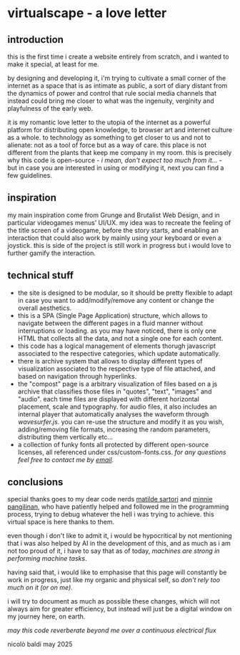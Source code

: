 # virtualscape - a love letter

## introduction
this is the first time i create a website entirely from scratch, and i wanted to make it special, at least for me. 

by designing and developing it, i'm trying to cultivate a small corner of the internet as a space that is as intimate as public, a sort of diary distant from the dynamics of power and control that rule social media channels that instead could bring me closer to what was the ingenuity, verginity and playfulness of the early web. 

it is my romantic love letter to the utopia of the internet as a powerful platform for distributing open knowledge, to browser art and internet culture as a whole. to technology as something to get closer to us and not to alienate: not as a tool of force but as a way of care. this place is not different from the plants that keep me company in my room.
this is precisely why this code is open-source - _i mean, don't expect too much from it..._ - but in case you are interested in using or modifying it, next you can find a few guidelines.

## inspiration 
my main inspiration come from Grunge and Brutalist Web Design, and in particular videogames menus’ UI/UX. my idea was to recreate the feeling of the title screen of a videogame, before the story starts, and enabling an interaction that could also work by mainly using your keyboard or even a joystick.
this is side of the project is still work in progress but i would love to further gamify the interaction.

## technical stuff 
- the site is designed to be modular, so it should be pretty flexible to adapt in case you want to add/modify/remove any content or change the overall aesthetics.
- this is a SPA (Single Page Application) structure, which allows to navigate between the different pages in a fluid manner without interruptions or loading. as you may have noticed, there is only one HTML that collects all the data, and not a single one for each content.
- this code has a logical management of elements thorugh javascript associated to the respective categories, which update automatically.
- there is archive system that allows to display different types of visualization associated to the respective type of file attached, and based on navigation through hyperlinks.
- the "compost" page is a arbitrary visualization of files based on a js archive that classifies those files in "quotes", "text", "images" and "audio". each time files are displayed with different horizontal placement, scale and typography. for audio files, it also includes an internal player that automatically analyses the waveform through _wavesurfer.js_. you can re-use the structure and modify it as you wish, adding/removing file formats, increasing the random parameters, distributing them vertically etc...
- a collection of funky fonts all protected by different open-source licenses, all referenced under css/custom-fonts.css.
_for any questions feel free to contact me by [email](nicolo.baldi010@gmail.com)._

## conclusions
special thanks goes to my dear code nerds [matilde sartori](https://matildee3.github.io/matilde/) and [minnie pangilinan](https://zines.minniemakes.co/), who have patiently helped and followed me in the programming process, trying to debug whatever the hell i was trying to achieve. this virtual space is here thanks to them.

even though i don't like to admit it, i would be hypocritical by not mentioning that i was also helped by AI in the development of this, and as much as i am not too proud of it, i have to say that as of today, _machines are strong in performing machine tasks_.

having said that, i would like to emphasise that this page will constantly be work in progress, just like my organic and physical self, so _don't rely too much on it (or on me)_. 

i will try to document as much as possible these changes, which will not always aim for greater efficiency, but instead will just be a digital window on my journey here, on earth.

_may this code reverberate beyond me over a continuous electrical flux_

nicolò baldi
may 2025